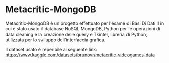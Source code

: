 # Metacritic-MongoDB
Metacritic-MongoDB è un progetto effettuato per l'esame di Basi Di Dati II in cui è stato usato il database NoSQL MongoDB,
Python per le operazioni di  data cleaning e la creazione delle query e Tkinter, 
libreria di Python, utilizzata per lo sviluppo dell'interfaccia grafica.

Il dataset usato è reperibile al seguente link: https://www.kaggle.com/datasets/brunovr/metacritic-videogames-data
